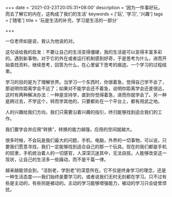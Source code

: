 +++
date = '2021-03-23T20:05:31+08:00'
description = '因为一件事好玩，而去了解它的内在，这构成了我们的生活'
keywords = ['玩', '学习', '兴趣']
tags = ['随笔']
title = '玩是生活的补充，学习是生活的一部分'

+++

一位老师如是说，我认为他说的对。

这句话给我的启发：不要让自己的生活变得僵硬，我的生活是可以变得丰富多彩的。遇到新事物，对于它的外在或者运行机制感到好奇，于是思考为什么，进而开始查找资料，继续思考，回答为什么，在心里留下思考的痕迹。一个学习的过程结束。

学习的目的是为了理解世界。当学习一个东西时，你很着急，觉得自己学不会了，那说明你距离学会不远了；如果对不能学会还不着急，说明你距离学会还差很远，这时有两种解决办法：一种是坚持学，直到你觉得着急，进而你就学会了。另一种是跨过去，不学这个，转而学其他的，只要都处在一个平台上，都有用武之地。

人的兴趣给我们方向，我们只需要沿着兴趣的指引，终归能够找到适合我们的工作。

我们要学会并应用“转换”，转换的能力越强，应用的空间就越大。

很多时候，不会玩是我们最大的问题，手机、电脑，外界的一切事物，可以说，只要我们愿意寻找，我们一定能够找到适合自己的那一个玩具。现在的我们都是手机的奴隶，手机统治着人的一切感官，人深深沉迷其中，无法自拔。人能够改变这一现状，让自己的生活多一些躁动，而不是千篇一律。

越来越能领会到，“活到老，学到老”的深意所在。它不仅是终身学习的理念，还是一种生活态度——我们始终是要学习的，或者说我们无时无刻都在学习。只不过有些是主动的，有些则是被动的。主动的学习能够增强能力，被动的学习只会徒曾烦扰。
